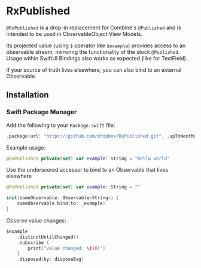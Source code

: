 # RxPublished

`@RxPublished` is a drop-in replacement for Combine's `@Published` and is intended to be used in ObservableObject View Models.

 Its projected value (using `$` operator like `$example`) provides access to an observable stream, mirroring the functionality of the stock `@Published`. Usage within SwiftUI Bindings also works as expected (like for TextField).

 If your source of truth lives elsewhere, you can also bind to an external Observable.
 
 ## Installation
 
 ### Swift Package Manager
 
Add the following to your `Package.swift` file:

```swift
.package(url: "https://github.com/dropbox/RxPublished.git", .upToNextMajor(from: "1.0.0")),
```

Example usage:

```swift
@RxPublished private(set) var example: String = "hello world"
```

Use the underscored accessor to bind to an Observable that lives elsewhere
```swift
@RxPublished private(set) var example: String = ""

init(someObservable: Observable<String>) {
    someObservable.bind(to: _example)
}
```

Observe value changes:

```swift
$example
    .distinctUntilChanged()
    .subscribe {
        print("value changed: \($0)")
    }
    .disposed(by: disposeBag)
```
